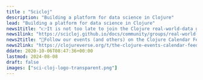 ```yaml
---
title : "Scicloj"
description: "Building a platform for data science in Clojure"
lead: "Building a platform for data science in Clojure"
news1title: "👉It is not too late to join the Clojure real-world-data group.👈"
news1link: "https://scicloj.github.io/docs/community/groups/real-world-data/"
news2title: "📅Follow our events (and others) on the Clojure Calendar Feed📅"
news2link: "https://clojureverse.org/t/the-clojure-events-calendar-feed-turns-2/9527"
ddate: 2020-10-06T08:47:36+00:00
lastmod: 2024-08-08
draft: false
images: ["sci-cloj-logo-transparent.png"]
---
```

